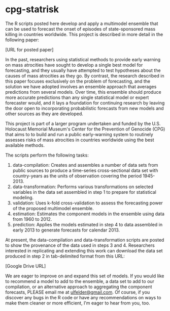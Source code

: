 cpg-statrisk
============

The R scripts posted here develop and apply a multimodel ensemble that can be used to forecast the onset of episodes of state-sponsored mass killing in countries worldwide. This project is described in more detail in the following paper:

[URL for posted paper]

In the past, researchers using statistical methods to provide early warning on mass atrocities have sought to develop a single best model for forecasting, and they usually have attempted to test hypotheses about the causes of mass atrocities as they go. By contrast, the research described in this paper focuses exclusively on the problem of forecasting, and the solution we have adopted involves an ensemble approach that averages predictions from several models. Over time, this ensemble should produce more accurate predictions than any single statistical model or expert forecaster would, and it lays a foundation for continuing research by leaving the door open to incorporating probabilistic forecasts from new models and other sources as they are developed.

This project is part of a larger program undertaken and funded by the U.S. Holocaust Memorial Museum's Center for the Prevention of Genocide (CPG) that aims to to build and run a public early-warning system to routinely assesses risks of mass atrocities in countries worldwide using the best available methods.

The scripts perform the following tasks:

1. data-compilation: Creates and assembles a number of data sets from public sources to produce a time-series cross-sectional data set with country-years as the units of observation covering the period 1945-2013.
2. data-transformation: Performs various transformations on selected variables in the data set assembled in step 1 to prepare for statistical modeling.
3. validation: Uses k-fold cross-validation to assess the forecasting power of the proposed multimodel ensemble.
4. estimation: Estimates the component models in the ensemble using data from 1960 to 2012.
5. prediction: Applies the models estimated in step 4 to data assembled in early 2013 to generate forecasts for calendar 2013.

At present, the data-compilation and data-transformation scripts are posted to show the provenance of the data used in steps 3 and 4. Researchers interested in replicating and extending this work can download the data set produced in step 2 in tab-delimited format from this URL:

[Google Drive URL]

We are eager to improve on and expand this set of models. If you would like to recommend a model to add to the ensemble, a data set to add to our compilation, or an alternative approach to aggregating the component forecasts, PLEASE email me at ulfelder@gmail.com. Of course, if you discover any bugs in the R code or have any recommendations on ways to make them cleaner or more efficient, I'm eager to hear from you, too.

